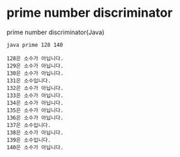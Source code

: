 # prime number discriminator
prime number discriminator(Java)
```
java prime 128 140
```
```
128은 소수가 아닙니다.
129은 소수가 아닙니다.
130은 소수가 아닙니다.
131은 소수입니다.
132은 소수가 아닙니다.
133은 소수가 아닙니다.
134은 소수가 아닙니다.
135은 소수가 아닙니다.
136은 소수가 아닙니다.
137은 소수입니다.
138은 소수가 아닙니다.
139은 소수입니다.
140은 소수가 아닙니다.
```
